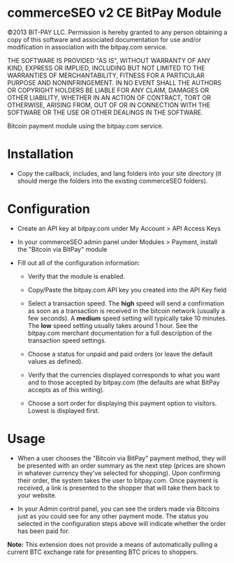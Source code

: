 commerceSEO v2 CE BitPay Module
===============================

©2013 BIT-PAY LLC. Permission is hereby granted to any person obtaining a copy of this software and associated documentation for use and/or modification in association with the bitpay.com service.

THE SOFTWARE IS PROVIDED "AS IS", WITHOUT WARRANTY OF ANY KIND, EXPRESS OR IMPLIED, INCLUDING BUT NOT LIMITED TO THE WARRANTIES OF MERCHANTABILITY, FITNESS FOR A PARTICULAR PURPOSE AND NONINFRINGEMENT. IN NO EVENT SHALL THE AUTHORS OR COPYRIGHT HOLDERS BE LIABLE FOR ANY CLAIM, DAMAGES OR OTHER LIABILITY, WHETHER IN AN ACTION OF CONTRACT, TORT OR OTHERWISE, ARISING FROM, OUT OF OR IN CONNECTION WITH THE SOFTWARE OR THE USE OR OTHER DEALINGS IN THE SOFTWARE.

Bitcoin payment module using the bitpay.com service.

Installation
============

+ Copy the callback, includes, and lang folders into your site directory (it should merge the folders into the existing commerceSEO folders).

Configuration
=============

+ Create an API key at bitpay.com under My Account > API Access Keys

+ In your commerceSEO admin panel under Modules > Payment, install the "Bitcoin via BitPay" module

+ Fill out all of the configuration information:

	+ Verify that the module is enabled.

	+ Copy/Paste the bitpay.com API key you created into the API Key field

    + Select a transaction speed. The **high** speed will send a confirmation as soon as a transaction is received in the bitcoin network (usually a few seconds). A **medium** speed setting will typically take 10 minutes. The **low** speed setting usually takes around 1 hour. See the bitpay.com merchant documentation for a full description of the transaction speed settings.
	
	+ Choose a status for unpaid and paid orders (or leave the default values as defined).

	+ Verify that the currencies displayed corresponds to what you want and to those accepted by bitpay.com (the defaults are what BitPay accepts as of this writing).

    + Choose a sort order for displaying this payment option to visitors. Lowest is displayed first.

Usage
=====

+ When a user chooses the "Bitcoin via BitPay" payment method, they will be presented with an order summary as the next step (prices are shown in whatever currency they've selected for shopping). Upon confirming their order, the system takes the user to bitpay.com. Once payment is received, a link is presented to the shopper that will take them back to your website.

+ In your Admin control panel, you can see the orders made via Bitcoins just as you could see for any other payment mode. The status you selected in the configuration steps above will indicate whether the order has been paid for.

**Note:** This extension does not provide a means of automatically pulling a current BTC exchange rate for presenting BTC prices to shoppers.